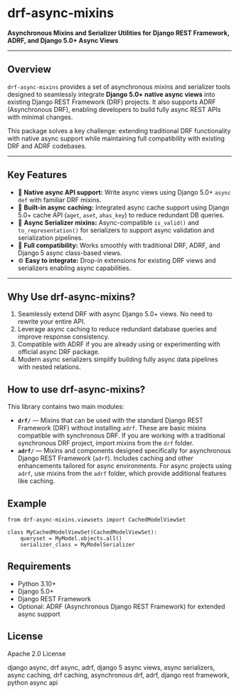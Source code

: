 # drf-async-mixins

**Asynchronous Mixins and Serializer Utilities for Django REST Framework, ADRF, and Django 5.0+ Async Views**

---

## Overview

`drf-async-mixins` provides a set of asynchronous mixins and serializer tools designed to seamlessly integrate **Django 5.0+ native async views** into existing Django REST Framework (DRF) projects. It also supports ADRF (Asynchronous DRF), enabling developers to build fully async REST APIs with minimal changes.

This package solves a key challenge: extending traditional DRF functionality with native async support while maintaining full compatibility with existing DRF and ADRF codebases.

---

## Key Features

- 🔄 **Native async API support:** Write async views using Django 5.0+ `async def` with familiar DRF mixins.
- 🔐 **Built-in async caching:** Integrated async cache support using Django 5.0+ cache API (`aget`, `aset`, `ahas_key`) to reduce redundant DB queries.
- 🧩 **Async Serializer mixins:** Async-compatible `is_valid()` and `to_representation()` for serializers to support async validation and serialization pipelines.
- 🤝 **Full compatibility:** Works smoothly with traditional DRF, ADRF, and Django 5 async class-based views.
- ⚙️ **Easy to integrate:** Drop-in extensions for existing DRF views and serializers enabling async capabilities.

---

## Why Use drf-async-mixins?
1. Seamlessly extend DRF with async Django 5.0+ views. No need to rewrite your entire API.
2. Leverage async caching to reduce redundant database queries and improve response consistency.
3. Compatible with ADRF if you are already using or experimenting with official async DRF package.
4. Modern async serializers simplify building fully async data pipelines with nested relations.

## How to use drf-async-mixins?
This library contains two main modules:

- **`drf/`** — Mixins that can be used with the standard Django REST Framework (DRF) without installing `adrf`. These are basic mixins compatible with synchronous DRF. If you are working with a traditional synchronous DRF project, import mixins from the `drf` folder.
- **`adrf/`** — Mixins and components designed specifically for asynchronous Django REST Framework (`adrf`). Includes caching and other enhancements tailored for async environments. For async projects using `adrf`, use mixins from the `adrf` folder, which provide additional features like caching.

## Example
```
from drf-async-mixins.viewsets import CachedModelViewSet

class MyCachedModelViewSet(CachedModelViewSet):
    queryset = MyModel.objects.all()
    serializer_class = MyModelSerializer
```

## Requirements
* Python 3.10+
* Django 5.0+
* Django REST Framework
* Optional: ADRF (Asynchronous Django REST Framework) for extended async support

## License
Apache 2.0 License

django async, drf async, adrf, django 5 async views, async serializers, async caching, drf caching, asynchronous drf, adrf, django rest framework, python async api
